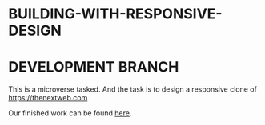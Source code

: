 # BUILDING-WITH-RESPONSIVE-DESIGN

# DEVELOPMENT BRANCH

This is a microverse tasked.
And the task is to design a responsive clone of https://thenextweb.com

Our finished work can be found <a href="https://sanelca.github.io/BUILDING-WITH-RESPONSIVE-DESIGN/">here</a>.
